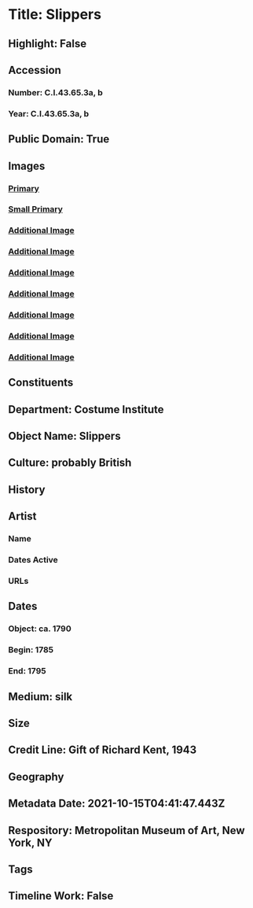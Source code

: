 # Title: Slippers
## Highlight: False
## Accession
### Number: C.I.43.65.3a, b
### Year: C.I.43.65.3a, b
## Public Domain: True
## Images
### [Primary](https://images.metmuseum.org/CRDImages/ci/original/C.I.43.65.3ab_F.jpg)
### [Small Primary](https://images.metmuseum.org/CRDImages/ci/web-large/C.I.43.65.3ab_F.jpg)
### [Additional Image](https://images.metmuseum.org/CRDImages/ci/original/C.I.43.65.3ab_B.jpg)
### [Additional Image](https://images.metmuseum.org/CRDImages/ci/original/C.I.43.65.3ab_Tp.jpg)
### [Additional Image](https://images.metmuseum.org/CRDImages/ci/original/C.I.43.65.3b_d.jpg)
### [Additional Image](https://images.metmuseum.org/CRDImages/ci/original/C.I.43.65.3a_Bt.jpg)
### [Additional Image](https://images.metmuseum.org/CRDImages/ci/original/CI43.65.3ab_F.jpg)
### [Additional Image](https://images.metmuseum.org/CRDImages/ci/original/CI43.65.3ab_B.jpg)
### [Additional Image](https://images.metmuseum.org/CRDImages/ci/original/CI43.65.3ab_d.jpg)
## Constituents
## Department: Costume Institute
## Object Name: Slippers
## Culture: probably British
## History
## Artist
### Name
### Dates Active
### URLs
## Dates
### Object: ca. 1790
### Begin: 1785
### End: 1795
## Medium: silk
## Size
## Credit Line: Gift of Richard Kent, 1943
## Geography
## Metadata Date: 2021-10-15T04:41:47.443Z
## Respository: Metropolitan Museum of Art, New York, NY
## Tags
## Timeline Work: False